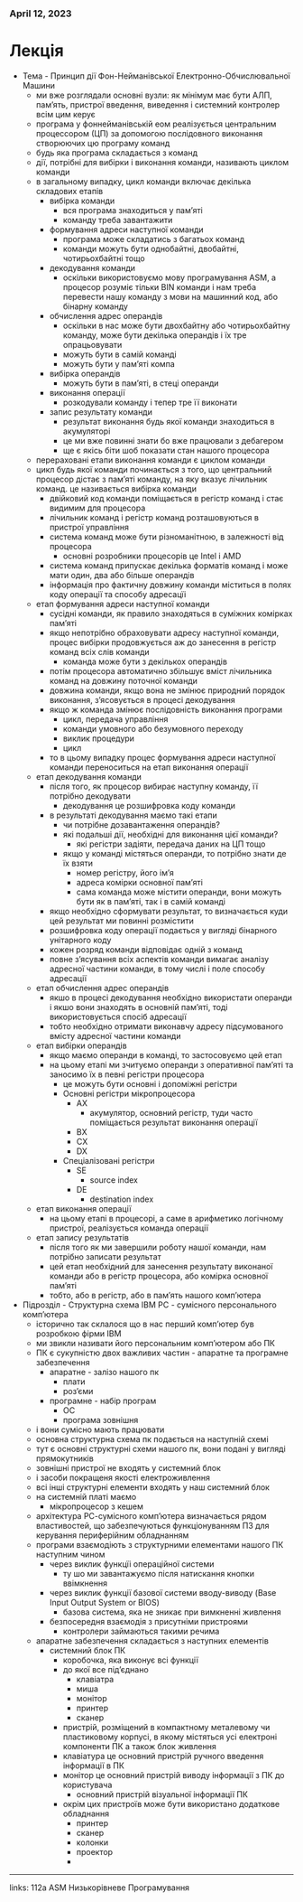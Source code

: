 
### April 12, 2023

# Лекція

- Тема - Принцип дії Фон-Нейманівської Електронно-Обчислювальної Машини
    - ми вже розглядали основні вузли: як мінімум має бути АЛП, пам’ять, пристрої введення, виведення і системний контролер всім цим керує
    - програма у фоннейманівській еом реалізується центральним процессором (ЦП) за допомогою послідовного виконання створюючих цю програму команд
    - будь яка програма складається з команд
    - дії, потрібні для вибірки і виконання команди, називають циклом команди
    - в загальному випадку, цикл команди включає декілька складових етапів
        - вибірка команди
            - вся програма знаходиться у пам’яті
            - команду треба завантажити
        - формування адреси наступної команди
            - програма може складатись з багатьох команд
            - команди можуть бути однобайтні, двобайтні, чотирьохбайтні тощо
        - декодування команди
            - оскільки використовуємо мову програмування ASM, а процесор розуміє тільки BIN команди і нам треба перевести нашу команду з мови на машинний код, або бінарну команду
        - обчислення адрес операндів
            - оскільки в нас може бути двохбайтну або чотирьохбайтну команду, може бути декілька операндів і їх тре опрацьовувати
            - можуть бути в самій команді
            - можуть бути у пам’яті компа
        - вибірка операндів
            - можуть бути в пам’яті, в стеці операнди
        - виконання операції
            - розкодували команду і тепер тре її виконати
        - запис результату команди
            - результат виконання будь якої команди знаходиться в акумуляторі
            - це ми вже повинні знати бо вже працювали з дебагером
            - ще є якісь біти шоб показати стан нашого процесора
    - перераховані етапи виконання команди є циклом команди
    - цикл будь якої команди починається з того, що центральний процесор дістає з пам’яті команду, на яку вказує лічильник команд. це називається вибірка команди
        - двійковий код команди поміщається в регістр команд і стає видимим для процесора
        - лічильник команд і регістр команд розташовуються в пристрої управління
        - система команд може бути різноманітною, в залежності від процесора
            - основні розробники процесорів це Intel і AMD
        - система команд припускає декілька форматів команд і може мати один, два або більше операндів
        - інформація про фактичну довжину команди міститься в полях коду операції та способу адресацїі
    - етап формування адреси наступної команди
        - сусідні команди, як правило знаходяться в суміжних комірках пам’яті
        - якщо непотрібно обраховувати адресу наступної команди, процес вибірки продовжується аж до занесення в регістр команд всіх слів команди
            - команда може бути з декількох операндів
        - потім процесора автоматично збільшує вміст лічильника команд на довжину поточної команди
        - довжина команди, якщо вона не змінює природний порядок виконання, з’ясовується в процесі декодування
        - якщо ж команда змінює послідовність виконання програми
            - цикл, передача управління
            - команди умовного або безумовного переходу
            - виклик процедури
            - цикл
        - то в цьому випадку процес формування адреси наступної команди переноситься на етап виконання операції
    - етап декодування команди
        - після того, як процесор вибирає наступну команду, її потрібно декодувати
            - декодування це розшифровка коду команди
        - в результаті декодування маємо такі етапи
            - чи потрібне дозавантаження операндів?
            - які подальші дії, необхідні для виконання цієї команди?
                - які регістри задіяти, передача даних на ЦП тощо
            - якщо у команді містяться операнди, то потрібно знати де їх взяти
                - номер регістру, його ім’я
                - адреса комірки основної пам’яті
                - сама команда може містити операнди, вони можуть бути як в пам’яті, так і в самій команді
        - якщо необхідно сформувати результат, то визначається куди цей результат ми повинні розмістити
        - розшифровка коду операції подається у вигляді бінарного унітарного коду
        - кожен розряд команди відповідає одній з команд
        - повне з’ясування всіх аспектів команди вимагає аналізу адресної частини команди, в тому числі і поле способу адресації
    - етап обчислення адрес операндів
        - якшо в процесі декодування необхідно використати операнди і якшо вони знаходять в основній пам’яті, тоді використовується спосіб адресації
        - тобто необхідно отримати виконавчу адресу підсумованого вмісту адресної частини команди
    - етап вибірки операндів
        - якщо маємо операнди в команді, то застосовуємо цей етап
        - на цьому етапі ми зчитуємо операнди з оперативної пам’яті та заносимо їх в певні регістри процесора
            - це можуть бути основні і допоміжні регістри
            - Основні регістри мікропроцесора
                - АХ
                    - акумулятор, основний регістр, туди часто поміщається результат виконання операції
                - BX
                - СХ
                - DX
            - Спеціалізовані регістри
                - SE
                    - source index
                - DE
                    - destination index
    - етап виконання операції
        - на цьому етапі в процесорі, а саме в арифметико логічному пристрої, реалізується команда операції
    - етап запису результатів
        - після того як ми завершили роботу нашої команди, нам потрібно записати результат
        - цей етап необхідний для занесення результату виконаної команди або в регістр процесора, або комірка основної пам’яті
        - тобто, або в регістр, або в пам’ять нашого комп’ютера
- Підрозділ - Структурна схема IBM PC - сумісного персонального комп’ютера
    - історично так склалося що в нас перший комп’ютер був розробкою фірми IBM
    - ми звикли називати його персональним комп’ютером або ПК
    - ПК є сукупністю двох важливих частин - апаратне та програмне забезпечення
        - апаратне - залізо нашого пк
            - плати
            - роз’єми
        - програмне - набір програм
            - ОС
            - програма зовнішня
    - і вони сумісно мають працювати
    - основна структурна схема пк подається на наступній схемі
    - тут є основні структурні схеми нашого пк, вони подані у вигляді прямокутників
    - зовнішні пристрої не входять у системний блок
    - і засоби покращеня якості електроживлення
    - всі інші структурні елементи входять у наш системний блок
    - на системній платі маємо
        - мікропроцесор з кешем
    - архітектура РС-сумісного комп’ютера визначається рядом властивостей, що забезпечуються функціонуванням ПЗ для керування периферійним обладнанням
    - програми взаємодіють з структурними елементами нашого ПК наступним чином
        - через виклик функцїі операційної системи
            - ту шо ми завантажуємо після натискання кнопки ввімкнення
        - через виклик функції базової системи вводу-виводу (Base Input Output System or BIOS)
            - базова система, яка не зникає при вимкненні живлення
        - безпосередня взаємодія з присутніми пристроями
            - контролери займаються такими речима
    - апаратне забезпечення складається з наступних елементів
        - системний блок ПК
            - коробочка, яка виконує всі функції
            - до якої все під’єднано
                - клавіатра
                - миша
                - монітор
                - принтер
                - сканер
            - пристрій, розміщений в компактному металевому чи пластиковому корпусі, в якому містяться усі електроні компоненти ПК а також блок живлення
            - клавіатура це основний пристрій ручного введення інформації в ПК
            - монітор це основний пристрій виводу інформації з ПК до користувача
                - основний пристрій візуальної інформації ПК
            - окрім цих пристроїв може бути використано додаткове обладнання
                - принтер
                - сканер
                - колонки
                - проектор
                - 



---

links: 112a ASM Низькорівневе Програмування

